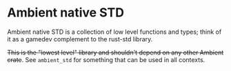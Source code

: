 # Ambient native STD

Ambient native STD is a collection of low level functions and types; think of it as a gamedev complement to the rust-std library.

~~This is the "lowest level" library and shouldn't depend on any other Ambient crate~~. See `ambient_std` for something that can be used in all contexts.

